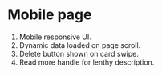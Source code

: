 # Mobile page

1. Mobile responsive UI.
2. Dynamic data loaded on page scroll.
3. Delete button shown on card swipe.
4. Read more handle for lenthy description.
